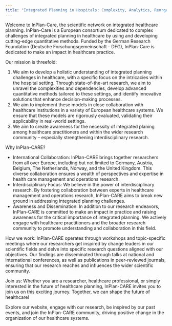 ```yaml
---
title: "Integrated Planning in Hospitals: Complexity, Analytics, Reorganization, Efficiency"
---
```


Welcome to InPlan-Care, the scientific network on integrated healthcare planning. InPlan-Care is a European consortium dedicated to complex challenges of integrated planning in healthcare by using and developing cutting-edge quantitative methods. Funded by the German Research Foundation (Deutsche Forschungsgemeinschaft - DFG), InPlan-Care is dedicated to make an impact in healthcare practice.

Our mission is threefold:
1. We aim to develop a holistic understanding of integrated planning challenges in healthcare, with a specific focus on the intricacies within the hospital setting. Through state-of-the-art research, we aim to unravel the complexities and dependencies, develop advanced quantitative methods tailored to these settings, and identify innovative solutions that enhance decision-making processes. 
2. We aim to implement these models in close collaboration with healthcare institutions in a variety of European healthcare systems. We ensure that these models are rigorously evaluated, validating their applicability in real-world settings.
3. We aim to create awareness for the necessity of integrated planing among healthcare practitioners and within the wider research community – especially strengthening interdisciplinary research.

Why InPlan-CARE?
* International Collaboration: InPlan-CARE brings together researchers from all over Europe, including but not limited to Germany, Austria, Belgium, The Netherlands, Norway, and the United Kingdom. This diverse collaboration ensures a wealth of perspectives and expertise in health care management and operations research.
* Interdisciplinary Focus: We believe in the power of interdisciplinary research. By fostering collaboration between experts in healthcare management and operations research, InPlan-CARE aims to break new ground in addressing integrated planning challenges.
* Awareness and Dissemination: In addition to our research endeavors, InPlan-CARE is committed to make an impact in practice and raising awareness for the critical importance of integrated planning. We actively engage with healthcare practitioners and the broader research community to promote understanding and collaboration in this field.

How we work:
InPlan-CARE operates through workshops and topic-specific meetings where our researchers get inspired by change leaders in our scientific fields and delve into specific research questions aligned with our objectives. Our findings are disseminated through talks at national and international conferences, as well as publications in peer-reviewed journals, ensuring that our research reaches and influences the wider scientific community.

Join us:
Whether you are a researcher, healthcare professional, or simply interested in the future of healthcare planning, InPlan-CARE invites you to join us on this exciting journey. Together, we can shape the future of healthcare!

Explore our website, engage with our research, be inspired by our past events, and join the InPlan-CARE community, driving positive change in the organization of our healthcare systems.
